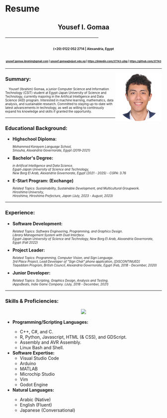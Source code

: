 # Resume
<!-- Markdown Resume -->
## <p style="text-align: center;"> <b> Yousef I. Gomaa </b> </p>
<hr width=300>

## <p style="text-align: center; font-size: 10px"> (+20) 0122 052 2714 | Alexandria, Egypt
## <p style="text-align: center; font-size: 8px"> yousef.gomaa.ibrahim@gmail.com | yousef.gomaa@ejust.edu.eg | https://linkedin.com/37743-yibg | https://github.com/37743 </p>

---
<img src="DSC_4600.PNG" alt="Yousef Gomaa" width="150" style="float: right"/>

<!-- Summary -->
### <b> Summary: </b>
<p style="font-size: 10px"> &nbsp;&nbsp;&nbsp;&nbsp;Yousef (Ibrahim) Gomaa, a junior Computer Science and Information Technology (CSIT) student at Egypt-Japan University of Science and Technology, currently majoring in the Artifical Intelligence and Data Science (AID) program. Interested in machine learning, mathematics, data analysis, and sustainable research. Committed to staying up-to-date with latest advancements in technology, as well as willing to continously expand his knowledge and skills if granted the opportunity.
</p>

<!-- Education -->
---
### <b> Educational Background: </b>
<!-- Highschool Diploma -->
<ul> <li> <b> Highschool Diploma: </b> </li>
<p style="font-size: 10px"> <i> Mohammed Korayem Language School, <br> Smouha,
Alexandria Governorate,
Egypt (2019-2021) </i> </p>
<!-- Bachelor's Degree -->
<li> <b> Bachelor's Degree: </b> </li>
<p style="font-size: 10px"> <i>
in Artifical Intelligence and Data Science.<br>
Egypt-Japan University of Science and Technology, <br> New Borg El Arab,
Alexandria Governorate,
Egypt (2021 - 2025) - CGPA: 3.76 </i> </p>
<!-- Other -->
<li> <b> E-Start Program: (Exchange) </b> </li>
<p style="font-size: 10px"> <i> 
Related Topics: Sustainability, Sustainable Development, and Multicultural Groupwork. <br>
Hiroshima 
University, <br>
Hiroshima,
Hiroshima Prefecture,
Japan (July, 2023 - August, 2023) <br>
</i> </p>
</ul>

<!-- Experience -->
---
### <b> Experience: </b>
<!-- Projects -->
<ul>
<li> <b> Software Development: </b> </li>
<p style="font-size: 10px"> <i> 
Related Topics: Software Engineering, Programming, and Graphics Design. <br>
Library Management System with Dual Interface.<br>
Egypt-Japan University of Science and Technology, New Borg El Arab,
Alexandria Governorate,
Egypt (Fall 2022) </i> </p>
<li> <b> Project Leader: </b> </li>
<p style="font-size: 10px"> <i> 
Related Topics: Programming, Computer Vision, and Sign Language. <br>
3rd Place Project, Lead Developer of "Sign Chat" phone application, [DISCONTINUED]<br>
Taqaddam Program, British Council, Alexandria Governorate, Egypt (Feb, 2018 - December, 2020) </i> </p>
<!-- Other -->
<li> <b> Junior Developer: </b> </li>
<p style="font-size: 10px"> <i>
Related Topics: Scripting, Graphics Design, Analysis and Testing. <br>
iAppsBeats, Indie Game Company. (July, 2018 - December, 2021) </i> </p>
</ul>

---
<!-- Skills & Proficiencies -->
### <b> Skills & Proficiencies: </b>
<div id="skills_icons" align="center"> <a href="#"><img src="https://skillicons.dev/icons?i=godot,cpp,cs,c,r,py,vim,linux,bash,matlab,git,arduino,dotnet,html,css&perline=5"/> </a> </div>
<ul> <li> <b> Programming/Scripting Languages: </b> </li> 
<ul> <li> C++, C#, and C. </li> <li> R, Python, Javascript, HTML (& CSS), and GDScript. </li> <li> Assembly and AVR Assembly. </li> <li> Linux Bash and Shell. </ul>
<li> <b> Software Expertise: </b>
<ul> <li> Visual Studio Code <li> Arduino </li> <li> MATLAB </li> <li> Microchip Studio </li> <li> Vim </li> <li> Godot Engine </li> </ul>
<li> <b> Natural Languages: </b> </li>
<ul> <li> Arabic (Native) </li> <li> English (Fluent)</li>  <li> Japanese (Conversational) </li>
</ul>